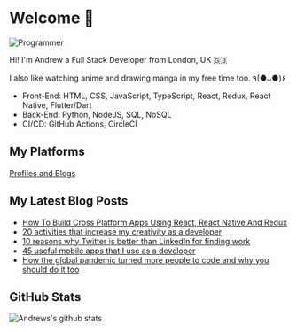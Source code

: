 # Welcome 👋

![Programmer](https://res.cloudinary.com/d74fh3kw/image/upload/v1617063549/twitter-banner_wtcajg.png 'Programmer')

Hi! I'm Andrew a Full Stack Developer from London, UK 🇬🇧

I also like watching anime and drawing manga in my free time too. ٩(●ᴗ●)۶

- Front-End: HTML, CSS, JavaScript, TypeScript, React, Redux, React Native, Flutter/Dart
- Back-End: Python, NodeJS, SQL, NoSQL
- CI/CD: GitHub Actions, CircleCI

## My Platforms

[Profiles and Blogs](https://linktr.ee/andrewbaisden)

## My Latest Blog Posts

<!-- BLOG-POST-LIST:START -->
- [How To Build Cross Platform Apps Using React, React Native And Redux](https://dev.to/andrewbaisden/how-to-build-cross-platform-apps-using-react-react-native-and-redux-212o)
- [20 activities that increase my creativity as a developer](https://dev.to/andrewbaisden/20-activities-that-increase-my-creativity-as-a-developer-244n)
- [10 reasons why Twitter is better than LinkedIn for finding work](https://dev.to/andrewbaisden/10-reasons-why-twitter-is-better-than-linkedin-for-finding-work-gbk)
- [45 useful mobile apps that I use as a developer](https://dev.to/andrewbaisden/45-useful-mobile-apps-that-i-use-as-a-developer-2ko4)
- [How the global pandemic turned more people to code and why you should do it too](https://dev.to/andrewbaisden/how-the-global-pandemic-turned-more-people-to-code-and-why-you-should-do-it-too-52b7)
<!-- BLOG-POST-LIST:END -->

## GitHub Stats

![Andrews's github stats](https://github-readme-stats.vercel.app/api?username=andrewbaisden&show_icons=true&theme=tokyonight)
